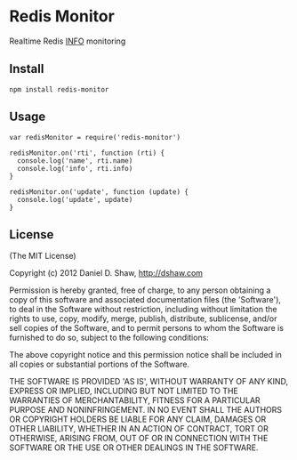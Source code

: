 # Redis Monitor

Realtime Redis [INFO](http://redis.io/commands/info) monitoring

## Install

    npm install redis-monitor

## Usage

    var redisMonitor = require('redis-monitor')

    redisMonitor.on('rti', function (rti) {
      console.log('name', rti.name)
      console.log('info', rti.info)
    }

    redisMonitor.on('update', function (update) {
      console.log('update', update)
    }

## License

(The MIT License)

Copyright (c) 2012 Daniel D. Shaw, http://dshaw.com

Permission is hereby granted, free of charge, to any person obtaining
a copy of this software and associated documentation files (the
'Software'), to deal in the Software without restriction, including
without limitation the rights to use, copy, modify, merge, publish,
distribute, sublicense, and/or sell copies of the Software, and to
permit persons to whom the Software is furnished to do so, subject to
the following conditions:

The above copyright notice and this permission notice shall be
included in all copies or substantial portions of the Software.

THE SOFTWARE IS PROVIDED 'AS IS', WITHOUT WARRANTY OF ANY KIND,
EXPRESS OR IMPLIED, INCLUDING BUT NOT LIMITED TO THE WARRANTIES OF
MERCHANTABILITY, FITNESS FOR A PARTICULAR PURPOSE AND NONINFRINGEMENT.
IN NO EVENT SHALL THE AUTHORS OR COPYRIGHT HOLDERS BE LIABLE FOR ANY
CLAIM, DAMAGES OR OTHER LIABILITY, WHETHER IN AN ACTION OF CONTRACT,
TORT OR OTHERWISE, ARISING FROM, OUT OF OR IN CONNECTION WITH THE
SOFTWARE OR THE USE OR OTHER DEALINGS IN THE SOFTWARE.
